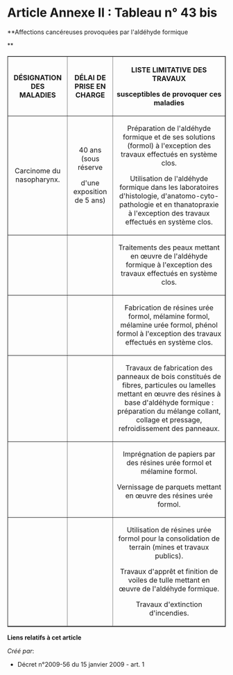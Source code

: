 # Article Annexe II : Tableau n° 43 bis

**Affections cancéreuses provoquées par l'aldéhyde formique

**

<table border="1">
  <tbody>
    <tr>
      <th>

DÉSIGNATION DES MALADIES

</th>
      <th>

DÉLAI DE PRISE EN CHARGE

</th>
      <th>

LISTE LIMITATIVE DES TRAVAUX

susceptibles de provoquer ces maladies

</th>
    </tr>
    <tr>
      <td align="center">

Carcinome du nasopharynx.

</td>
      <td align="center">

40 ans (sous réserve

d'une exposition de 5 ans)

</td>
      <td align="center">

Préparation de l'aldéhyde formique et de ses solutions (formol) à l'exception des travaux effectués en système clos.

Utilisation de l'aldéhyde formique dans les laboratoires d'histologie, d'anatomo-cyto-pathologie et en thanatopraxie à
l'exception des travaux effectués en système clos.

</td>
    </tr>
    <tr>
      <td align="center">

</td>
      <td align="center">

</td>
      <td align="center">

Traitements des peaux mettant en œuvre de l'aldéhyde formique à l'exception des travaux effectués en système clos.

</td>
    </tr>
    <tr>
      <td align="center">

</td>
      <td align="center">

</td>
      <td align="center">

Fabrication de résines urée formol, mélamine formol, mélamine urée formol, phénol formol à l'exception des travaux effectués
en système clos.

</td>
    </tr>
    <tr>
      <td align="center">

</td>
      <td align="center">

</td>
      <td align="center">

Travaux de fabrication des panneaux de bois constitués de fibres, particules ou lamelles mettant en œuvre des résines à base
d'aldéhyde formique : préparation du mélange collant, collage et pressage, refroidissement des panneaux.

</td>
    </tr>
    <tr>
      <td align="center">

</td>
      <td align="center">

</td>
      <td align="center">

Imprégnation de papiers par des résines urée formol et mélamine formol.

Vernissage de parquets mettant en œuvre des résines urée formol.

</td>
    </tr>
    <tr>
      <td align="center">

</td>
      <td align="center">

</td>
      <td align="center">

Utilisation de résines urée formol pour la consolidation de terrain (mines et travaux publics).

Travaux d'apprêt et finition de voiles de tulle mettant en œuvre de l'aldéhyde formique.

Travaux d'extinction d'incendies.

</td>
    </tr>
  </tbody>
</table>

**Liens relatifs à cet article**

_Créé par_:

  - Décret n°2009-56 du 15 janvier 2009 - art. 1
